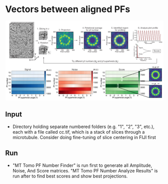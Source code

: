# Vectors between aligned PFs

![MT Tomography Schematic](./MT_Tomo_Schematic.jpg "MT Tomography Schematic")

## Input

- Directory holding separate numbered folders (e.g. "1", "2", "3", etc.), each with a file called cc.tif, which is a stack of slices through a microtubule. Consider doing fine-tuning of slice centering in FIJI first

## Run

- "MT Tomo PF Number Finder" is run first to generate all Amplitude, Noise, And Score matrices. "MT Tomo PF Number Analyze Results" is run after to find best scores and show best projections.